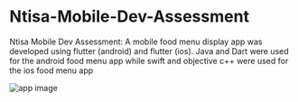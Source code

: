 # Ntisa-Mobile-Dev-Assessment
Ntisa Mobile Dev Assessment: A mobile food menu display app was developed using flutter (android) and flutter (ios).
Java and Dart were used for the android food menu app while swift and objective c++ were used for the ios food menu app

![app image](https://user-images.githubusercontent.com/112475290/192106940-4ac109c3-5cdd-4d80-a1cc-2b0cf361e98e.jpg)
